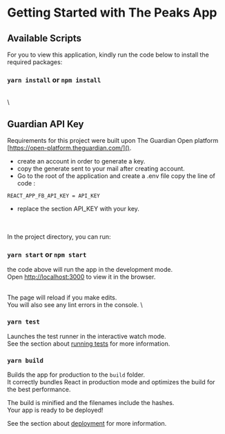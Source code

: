 # Getting Started with The Peaks App

## Available Scripts

For you to view this application, kindly run the code below to install the required packages:

### `yarn install` or `npm install`

\
\

## Guardian API Key

Requirements for this project were built upon The Guardian Open platform [https://open-platform.theguardian.com/]().

- create an account in order to generate a key.
- copy the generate sent to your mail after creating account.
- Go to the root of the application and create a .env file
  copy the line of code :

`REACT_APP_FB_API_KEY = API_KEY`

- replace the section API_KEY with your key.

\
\
In the project directory, you can run:

### `yarn start` or `npm start`

the code above will run the app in the development mode.\
Open [http://localhost:3000](http://localhost:3000) to view it in the browser.

\
The page will reload if you make edits.\
You will also see any lint errors in the console.
\

### `yarn test`

Launches the test runner in the interactive watch mode.\
See the section about [running tests](https://facebook.github.io/create-react-app/docs/running-tests) for more information.

### `yarn build`

Builds the app for production to the `build` folder.\
It correctly bundles React in production mode and optimizes the build for the best performance.

The build is minified and the filenames include the hashes.\
Your app is ready to be deployed!

See the section about [deployment](https://facebook.github.io/create-react-app/docs/deployment) for more information.
